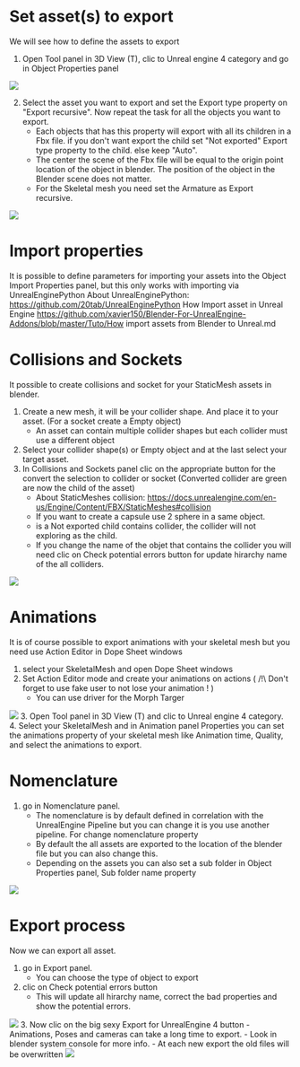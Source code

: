 # Set asset(s) to export
We will see how to define the assets to export

1. Open Tool panel in 3D View (T), clic to Unreal engine 4 category and go in Object Properties panel
<img src="https://github.com/xavier150/Blender-For-UnrealEngine-Addons/blob/master/Tuto/ExportAssetDocScreen1.jpg">

2. Select the asset you want to export and set the Export type property on "Export recursive". Now repeat the task for all the objects you want to export.
	- Each objects that has this property will export with all its children in a Fbx file. if you don't want export the child set "Not exported" Export type property to the child. else keep "Auto".
	- The center the scene of the Fbx file will be equal to the origin point location of the object in blender. The position of the object in the Blender scene does not matter.
	- For the Skeletal mesh you need set the Armature as Export recursive.

<img src="https://github.com/xavier150/Blender-For-UnrealEngine-Addons/blob/master/Tuto/ExportAssetDocScreen2.jpg">

# Import properties
It is possible to define parameters for importing your assets into the Object Import Properties panel, but this only works with importing via UnrealEnginePython
About UnrealEnginePython: https://github.com/20tab/UnrealEnginePython
How Import asset in Unreal Engine https://github.com/xavier150/Blender-For-UnrealEngine-Addons/blob/master/Tuto/How import assets from Blender to Unreal.md


# Collisions and Sockets
It possible to create collisions and socket for your StaticMesh assets in blender.

1. Create a new mesh, it will be your collider shape. And place it to your asset. (For a socket create a Empty object)
	- An asset can contain multiple collider shapes but each collider must use a different object
2. Select your collider shape(s) or Empty object and at the last select your target asset.
3. In Collisions and Sockets panel clic on the appropriate button for the convert the selection to collider or socket (Converted collider are green are now the child of the asset) 
	- About StaticMeshes collision:	https://docs.unrealengine.com/en-us/Engine/Content/FBX/StaticMeshes#collision
	- If you want to create a capsule use 2 sphere in a same object.
	- is a  Not exported child contains collider, the collider will not exploring as the child.
	- If you change the name of the objet that contains the collider you will need clic on Check potential errors button for update hirarchy name of the all colliders.
<img src="https://github.com/xavier150/Blender-For-UnrealEngine-Addons/blob/master/Tuto/ExportAssetDocCollision.jpg">


# Animations
It is of course possible to export animations with your skeletal mesh but you need use Action Editor in Dope Sheet windows

1. select your SkeletalMesh and open Dope Sheet windows
2. Set Action Editor mode and create your animations on actions ( /!\ Don't forget to use fake user to not lose your animation ! )
	- You can use driver for the Morph Targer
<img src="https://github.com/xavier150/Blender-For-UnrealEngine-Addons/blob/master/Tuto/ExportAssetDocAnimation.jpg">
3. Open Tool panel in 3D View (T) and clic to Unreal engine 4 category. 
4. Select your SkeletalMesh and in Animation panel Properties you can set the animations property of your skeletal mesh like Animation time, Quality, and select the animations to export.


# Nomenclature 
1. go in Nomenclature panel.
	- The nomenclature is by default defined in correlation with the UnrealEngine Pipeline but you can change it is you use another pipeline. For change nomenclature property 
	- By default the all assets are exported to the location of the blender file but you can also change this.
	- Depending on the assets you can also set a sub folder in Object Properties panel, Sub folder name property
<img src="https://github.com/xavier150/Blender-For-UnrealEngine-Addons/blob/master/Tuto/ExportAssetDocNomenclatureColored.jpg">


# Export process
Now we can export all asset.

1. go in Export panel.
	- You can choose the type of object to export
2. clic on Check potential errors button
	- This will update all hirarchy name, correct the bad properties  and show the potential errors.
<img src="https://github.com/xavier150/Blender-For-UnrealEngine-Addons/blob/master/Tuto/ExportAssetDocPotentialErrors.jpg">
3. Now clic on the big sexy Export for UnrealEngine 4 button
	- Animations, Poses and cameras can take a long time to export.
	- Look in blender system console for more info.
	- At each new export the old files will be overwritten
<img src="https://github.com/xavier150/Blender-For-UnrealEngine-Addons/blob/master/Tuto/ExportAssetDocConsoleLog.jpg">

